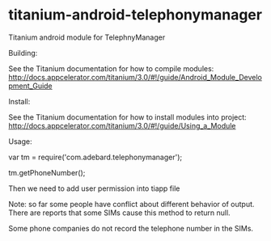 titanium-android-telephonymanager
=================================

Titanium android module for TelephnyManager


Building:

See the Titanium documentation for how to compile modules: 
http://docs.appcelerator.com/titanium/3.0/#!/guide/Android_Module_Development_Guide

Install:

See the Titanium documentation for how to install modules into project: 
http://docs.appcelerator.com/titanium/3.0/#!/guide/Using_a_Module

Usage:

var tm = require('com.adebard.telephonymanager');

tm.getPhoneNumber();

Then we need to add user permission into tiapp file 
    
<uses-permission android:name="android.permission.READ_PHONE_STATE"/>

Note: so far some people have conflict about different behavior of  output.
There are reports that some SIMs cause this method to return null.

Some phone companies do not record the telephone number in the SIMs.